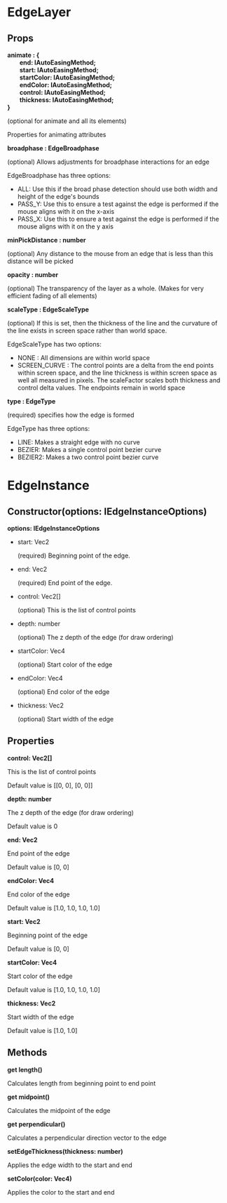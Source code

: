 # EdgeLayer

## Props

**animate : { <br>&emsp;&emsp;end: IAutoEasingMethod<Vec>; <br>&emsp;&emsp;start: IAutoEasingMethod<Vec>; <br>&emsp;&emsp;startColor: IAutoEasingMethod<Vec>; <br>&emsp;&emsp;endColor: IAutoEasingMethod<Vec>; <br>&emsp;&emsp;control: IAutoEasingMethod<Vec>; <br>&emsp;&emsp;thickness: IAutoEasingMethod<Vec>;<br>}**

(optional for animate and all its elements)

Properties for animating attributes

**broadphase : EdgeBroadphase**

(optional) Allows adjustments for broadphase interactions for an edge

EdgeBroadphase has three options:

* ALL: Use this if the broad phase detection should use both width and height of the edge's bounds
* PASS_Y: Use this to ensure a test against the edge is performed if the mouse aligns with it on the x-axis
* PASS_X: Use this to ensure a test against the edge is performed if the mouse aligns with it on the y axis

**minPickDistance : number**

(optional) Any distance to the mouse from an edge that is less than this distance will be picked

**opacity : number**

(optional) The transparency of the layer as a whole. (Makes for very efficient fading of all elements)

**scaleType : EdgeScaleType**

(optional) If this is set, then the thickness of the line and the curvature of the line exists in screen space rather than world space.

EdgeScaleType has two options:

* NONE : All dimensions are within world space
* SCREEN_CURVE : The control points are a delta from the end points within screen space, and the line thickness is within screen space as well all measured in pixels. The scaleFactor scales both thickness and control delta values. The endpoints remain in world space

**type : EdgeType**

(required) specifies how the edge is formed

EdgeType has three options:

* LINE: Makes a straight edge with no curve
* BEZIER: Makes a single control point bezier curve
* BEZIER2: Makes a two control point bezier curve

# EdgeInstance

## Constructor(options: IEdgeInstanceOptions)

**options: IEdgeInstanceOptions**

* start: Vec2

  (required) Beginning point of the edge.

* end: Vec2

  (required) End point of the edge.

* control: Vec2[]

  (optional) This is the list of control points

* depth: number

  (optional) The z depth of the edge (for draw ordering)

* startColor: Vec4

  (optional) Start color of the edge

* endColor: Vec4

  (optional) End color of the edge

* thickness: Vec2

  (optional) Start width of the edge

## Properties

**control: Vec2[]**

This is the list of control points

Default value is [[0, 0], [0, 0]]

**depth: number**

The z depth of the edge (for draw ordering)

Default value is 0

**end: Vec2**

End point of the edge

Default value is [0, 0]

**endColor: Vec4**

End color of the edge

Default value is [1.0, 1.0, 1.0, 1.0]

**start: Vec2**

Beginning point of the edge

Default value is [0, 0]

**startColor: Vec4**

Start color of the edge

Default value is [1.0, 1.0, 1.0, 1.0]

**thickness: Vec2**

Start width of the edge

Default value is [1.0, 1.0]

## Methods

**get length()**

Calculates length from beginning point to end point

**get midpoint()**

Calculates the midpoint of the edge

**get perpendicular()**

Calculates a perpendicular direction vector to the edge

**setEdgeThickness(thickness: number)**

Applies the edge width to the start and end

**setColor(color: Vec4)**

Applies the color to the start and end
